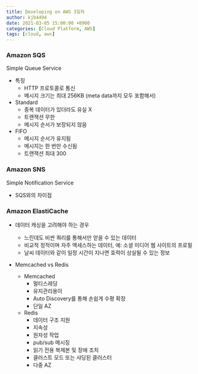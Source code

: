 ```yaml
---
title: Developing on AWS 3일차
author: kjb4494
date: 2021-03-05 15:00:00 +0900
categories: [Cloud Platform, AWS]
tags: [cloud, aws]
---
```


### Amazon SQS

Simple Queue Service

- 특징
  - HTTP 프로토콜로 통신
  - 메시지 크기는 최대 256KB (meta data까지 모두 포함해서)
- Standard
  - 중복 데이터가 있더라도 유실 X
  - 트랜잭션 무한
  - 메시지 순서가 보장되지 않음
- FIFO
  - 메시지 순서가 유지됨
  - 메시지는 한 번만 수신됨
  - 트랜잭션 최대 300

### Amazon SNS

Simple Notification Service

- SQS와의 차이점

### Amazon ElastiCache

- 데이터 캐싱을 고려해야 하는 경우

  - 느린데도 비싼 쿼리를 통해서만 얻을 수 있는 데이터
  - 비교적 정적이며 자주 액세스하는 데이터, 예: 소셜 미디어 웹 사이트의 프로필
  - 날씨 데이터와 같이 일정 시간이 지나면 효력이 상실될 수 있는 정보

- Memcached vs Redis
  - Memcached
    - 멀티스레딩
    - 유지관리용이
    - Auto Discovery를 통해 손쉽게 수평 확장
    - 단일 AZ
  - Redis
    - 데이터 구조 지원
    - 지속성
    - 원자성 작업
    - pub/sub 메시징
    - 읽기 전용 복제본 및 장애 조치
    - 클러스트 모드 또는 샤딩된 클러스터
    - 다중 AZ
